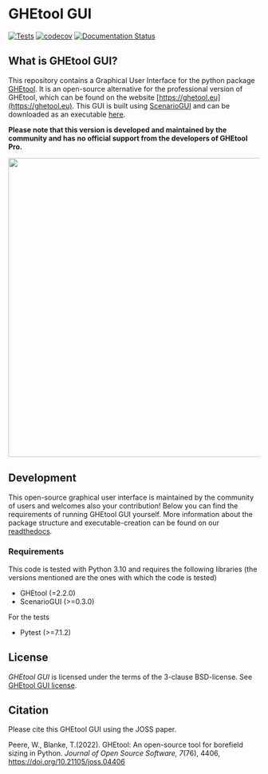 # GHEtool GUI

[![Tests](https://github.com/wouterpeere/GHEtool-GUI/actions/workflows/test.yml/badge.svg)](https://github.com/wouterpeere/GHEtool-GUI/actions/workflows/test.yml)
[![codecov](https://codecov.io/gh/wouterpeere/GHEtool-GUI/graph/badge.svg?token=uf1owumb25)](https://codecov.io/gh/wouterpeere/GHEtool-GUI)
[![Documentation Status](https://readthedocs.org/projects/ghetool-gui/badge/?version=latest)](https://ghetool-gui.readthedocs.io/en/latest/?badge=latest)

## What is GHEtool GUI?

This repository contains a Graphical User Interface for the python package [GHEtool](https://github.com/wouterpeere/GHEtool).
It is an open-source alternative for the professional version of GHEtool, which can be found on the website [https://ghetool.eu](https://ghetool.eu).
This GUI is built using [ScenarioGUI](https://github.com/tblanke/ScenarioGUI) and can be downloaded as an executable [here](https://ghetool.eu/wp-content/uploads/setups/GHEtool%20Community_setup_v2_2_0.exe).

**Please note that this version is developed and maintained by the community and has no official support from the developers of GHEtool Pro.**

<p align="center">
<img src="https://raw.githubusercontent.com/wouterpeere/GHEtool/main/docs/GHEtool.png" width="600">
</p>

## Development
This open-source graphical user interface is maintained by the community of users and welcomes also your contribution!
Below you can find the requirements of running GHEtool GUI yourself. More information about the package
structure and executable-creation can be found on our [readthedocs](https://ghetool-gui.readthedocs.io/en/latest/).

### Requirements
This code is tested with Python 3.10 and requires the following libraries (the versions mentioned are the ones with which the code is tested)

* GHEtool (=2.2.0)
* ScenarioGUI (>=0.3.0)

For the tests

* Pytest (>=7.1.2)

## License

*GHEtool GUI* is licensed under the terms of the 3-clause BSD-license.
See [GHEtool GUI license](LICENSE).

## Citation
Please cite this GHEtool GUI using the JOSS paper.

Peere, W., Blanke, T.(2022). GHEtool: An open-source tool for borefield sizing in Python. _Journal of Open Source Software, 7_(76), 4406, https://doi.org/10.21105/joss.04406
